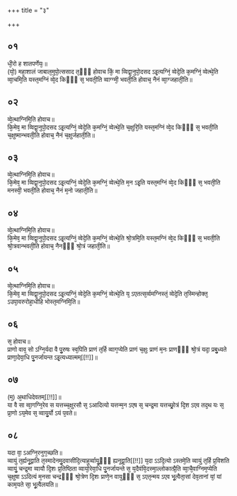 +++
title = "३"

+++
## ०१
धी᳘रो ह शातपर्णेयः᳘॥  
(यो᳘) महा᳘शालं जाबाल᳘मुपो᳘त्ससाद त᳘ᳫँ᳘ होवाच किं᳘ मा व्विद्वा᳘नुपो᳘दसद ऽइ᳘त्यग्निं᳘ व्वेदे᳘ति क᳘मग्निं᳘ व्वेत्थे᳘ति व्वा᳘चमि᳘ति यस्त᳘मग्निं व्वे᳘द किᳫँ᳭ स᳘ भवती᳘ति व्वाग्ग्मी᳘ भवती᳘ति होवाच᳘ नैनं व्वा᳘ग्जहाती᳘ति॥  
## ०२
व्वे᳘त्थाग्निमि᳘ति होवाच॥  
कि᳘मेव᳘ मा व्विद्वा᳘नुपो᳘दसद ऽइ᳘त्यग्निं᳘ व्वेदे᳘ति क᳘मग्निं᳘ व्वेत्थे᳘ति च᳘क्षुरि᳘ति यस्त᳘मग्निं व्वे᳘द किᳫँ᳭ स᳘ भवती᳘ति च᳘क्षुष्मान्भवती᳘ति होवाच᳘ नैनं च᳘क्षुर्जहाती᳘ति॥  
## ०३
व्वे᳘त्थाग्निमि᳘ति होवाच॥  
कि᳘मेव᳘ मा व्विद्वा᳘नुपो᳘दसद ऽइ᳘त्यग्निं᳘ व्वेदे᳘ति क᳘मग्निं᳘ व्वेत्थे᳘ति म᳘न ऽइ᳘ति यस्त᳘मग्निं व्वे᳘द किᳫँ᳭ स᳘ भवती᳘ति मनस्वी᳘ भवती᳘ति होवाच᳘ नैनं म᳘नो जहाती᳘ति॥  
## ०४
व्वे᳘त्थाग्निमि᳘ति होवाच॥  
कि᳘मेव᳘ मा व्विद्वा᳘नुपो᳘दसद ऽइ᳘त्यग्निं᳘ व्वेदे᳘ति क᳘मग्निं᳘ व्वेत्थे᳘ति श्रो᳘त्रमि᳘ति यस्त᳘मग्निं व्वे᳘द किᳫँ᳭ स᳘ भवती᳘ति श्रो᳘त्रवान्भवती᳘ति होवाच᳘ नैनᳫँ᳭ श्रो᳘त्रं जहाती᳘ति॥  
## ०५
व्वे᳘त्थाग्निमि᳘ति होवाच॥  
कि᳘मेव᳘ मा व्विद्वा᳘नुपो᳘दसद ऽइ᳘त्यग्निं᳘ व्वेदे᳘ति क᳘मग्निं᳘ व्वेत्थे᳘ति य᳘ ऽएतत्स᳘र्व्वमग्निस्तं᳘ व्वेदे᳘ति त᳘स्मिन्होक्त᳘ ऽउपा᳘वरुरोहा᳘धीहि भोस्त᳘मग्निमि᳘ति॥  
## ०६
स᳘ होवाच॥  
प्राणो वाव᳘ सो ऽग्नि᳘र्यदा वै पु᳘रुषः स्व᳘पिति प्राणं त᳘र्हि व्वाग᳘प्येति प्राणं च᳘क्षुः प्राणं म᳘नः प्राणᳫँ᳭ श्रो᳘त्रं यदा᳘ प्रबु᳘ध्यते प्राणा᳘देवा᳘धि पु᳘नर्जायन्त ऽइ᳘त्यध्यात्मम्[[!!]]॥  
## ०७
(म᳘) अ᳘थाधिदेवतम्[[!!]]॥  
या वै सा व्वा᳘गग्नि᳘रेव स यत्तच्च᳘क्षुरसौ स᳘ ऽआदित्यो यत्तन्म᳘न ऽएष स᳘ चन्द्र᳘मा यत्तच्छ्रो᳘त्रं दि᳘श ऽएव तद᳘थ यः स᳘ प्रा᳘णो ऽय᳘मेव स᳘ व्वायु᳘र्यो ऽयं प᳘वते॥  
## ०८
यदा वा᳘ ऽअग्नि᳘रनुग᳘च्छति॥  
व्वायुं त᳘र्ह्यनू᳘द्वाति त᳘स्मादेनमु᳘दवासीदि᳘त्याहुर्व्वायु᳘ᳫँ᳘ ह्यनूद्वा᳘ति[[!!]] य᳘दा ऽऽदि᳘त्यो ऽस्तमे᳘ति व्वायुं त᳘र्हि प्र᳘विशति व्वायुं᳘ चन्द्र᳘मा व्वायौ दि᳘शः प्र᳘तिष्ठिता व्वायो᳘रेवा᳘धि पु᳘नर्जायन्ते स᳘ य᳘दैवंवि᳘दस्मा᳘ल्लोकात्प्रै᳘ति व्वा᳘चै᳘वाग्निम᳘प्येति च᳘क्षुषा ऽऽदित्यं म᳘नसा चन्द्रᳫँ᳭ श्रो᳘त्रेण दि᳘शः प्राणे᳘न वायुᳫँ᳭ स᳘ ऽएत᳘न्मय ऽएव भू᳘त्वैता᳘सां देव᳘तानां यां᳘ यां काम᳘यते सा᳘ भू᳘त्वैलयति॥  

